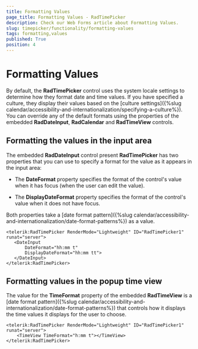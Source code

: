 ```yaml
---
title: Formatting Values
page_title: Formatting Values - RadTimePicker
description: Check our Web Forms article about Formatting Values.
slug: timepicker/functionality/formatting-values
tags: formatting,values
published: True
position: 4
---
```


# Formatting Values



By default, the **RadTimePicker** control uses the system locale settings to determine how they format date and time values. If you have specified a culture, they display their values based on the [culture settings]({%slug calendar/accessibility-and-internationalization/specifying-a-culture%}). You can override any of the default formats using the properties of the embedded **RadDateInput**, **RadCalendar** and **RadTimeView** controls.

## Formatting the values in the input area

The embedded **RadDateInput** control present **RadTimePicker** has two properties that you can use to specify a format for the value as it appears in the input area:

* The **DateFormat** property specifies the format of the control's value when it has focus (when the user can edit the value).

* The **DisplayDateFormat** property specifies the format of the control's value when it does not have focus.

Both properties take a [date format pattern]({%slug calendar/accessibility-and-internationalization/date-format-patterns%}) as a value.

````ASPNET
<telerik:RadTimePicker RenderMode="Lightweight" ID="RadTimePicker1" runat="server">
   <DateInput
       DateFormat="hh:mm t"
       DisplayDateFormat="hh:mm tt">
   </DateInput>
</telerik:RadTimePicker>
````



## Formatting values in the popup time view

The value for the **TimeFormat** property of the embedded **RadTimeView** is a [date format pattern]({%slug calendar/accessibility-and-internationalization/date-format-patterns%}) that controls how it displays the time values it displays for the user to choose.

````ASPNET
<telerik:RadTimePicker RenderMode="Lightweight" ID="RadTimePicker1" runat="server">
    <TimeView TimeFormat="h:mm t"></TimeView>
</telerik:RadTimePicker>
````


